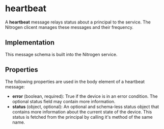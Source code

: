 # heartbeat

A <b>heartbeat</b> message relays status about a principal to the service. The Nitrogen clicent manages these messages and their frequency.

## Implementation

This message schema is built into the Nitrogen service.

## Properties

The following properties are used in the body element of a heartbeat message:

* <b>error</b> (boolean, required): True if the device is in an error condition. The optional status field may contain more information.
* <b>status</b> (object, optional): An optional and schema-less status object that contains more information about the current state of the device. This status is fetched from the principal by calling it's method of the same name.
